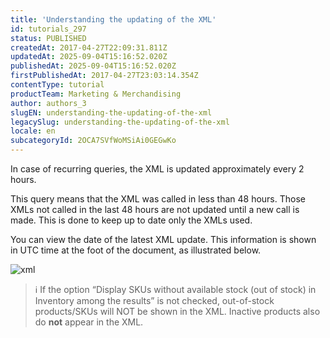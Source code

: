 ```yaml
---
title: 'Understanding the updating of the XML'
id: tutorials_297
status: PUBLISHED
createdAt: 2017-04-27T22:09:31.811Z
updatedAt: 2025-09-04T15:16:52.020Z
publishedAt: 2025-09-04T15:16:52.020Z
firstPublishedAt: 2017-04-27T23:03:14.354Z
contentType: tutorial
productTeam: Marketing & Merchandising
author: authors_3
slugEN: understanding-the-updating-of-the-xml
legacySlug: understanding-the-updating-of-the-xml
locale: en
subcategoryId: 2OCA7SVfWoMSiAi0GEGwKo
---
```


In case of recurring queries, the XML is updated approximately every 2 hours.

This query means that the XML was called in less than 48 hours. Those XMLs not called in the last 48 hours are not updated until a new call is made. This is done to keep up to date only the XMLs used.

You can view the date of the latest XML update. This information is shown in UTC time at the foot of the document, as illustrated below.

![xml](https://cdn.statically.io/gh/vtexdocs/help-center-content/refs/heads/main/docs/en/tutorials/catalog/xml-integration/understanding-the-updating-of-the-xml_1.png)

> ℹ️ If the option “Display SKUs without available stock (out of stock) in Inventory among the results” is not checked, out-of-stock products/SKUs will NOT be shown in the XML. Inactive products also do **not** appear in the XML.
